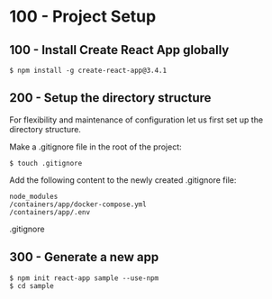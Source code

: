 # 100 - Project Setup

## 100 - Install Create React App globally

```
$ npm install -g create-react-app@3.4.1
```

## 200 - Setup the directory structure

For flexibility and maintenance of configuration let us first set up the directory structure.

Make a .gitignore file in the root of the project: 

```
$ touch .gitignore
```

Add the following content to the newly created .gitignore file:

```
node_modules
/containers/app/docker-compose.yml
/containers/app/.env
```
.gitignore

## 300 - Generate a new app

```
$ npm init react-app sample --use-npm
$ cd sample
```
